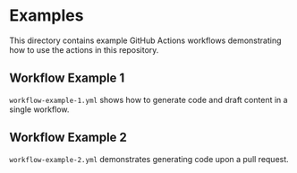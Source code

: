 # Examples

This directory contains example GitHub Actions workflows demonstrating how to use the actions in this repository.

## Workflow Example 1

`workflow-example-1.yml` shows how to generate code and draft content in a single workflow.

## Workflow Example 2

`workflow-example-2.yml` demonstrates generating code upon a pull request.
